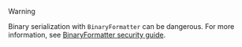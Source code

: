 > [!WARNING]
> Binary serialization with `BinaryFormatter` can be dangerous. For more information, see [BinaryFormatter security guide](../docs/standard/serialization/binaryformatter-security-guide.md).
